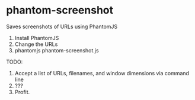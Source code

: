 phantom-screenshot
=================

Saves screenshots of URLs using PhantomJS

1. Install PhantomJS
2. Change the URLs
3. phantomjs phantom-screenshot.js

TODO:

1. Accept a list of URLs, filenames, and window dimensions via command line
2. ???
3. Profit.
